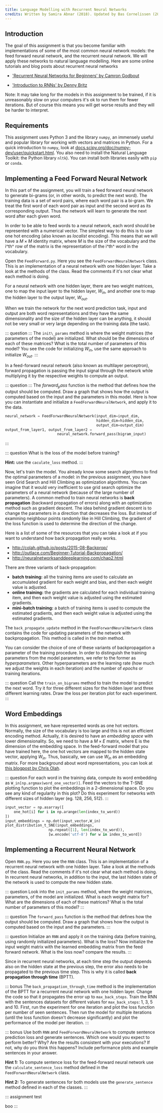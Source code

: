 ```yaml
---
title: Language Modelling with Recurrent Neural Networks
credits: Written by Samira Abnar (2018). Updated by Bas Cornelissen (2019).
---
```


Introduction
-----------

The goal of this assignment is that you become familiar with
implementations of some of the most common neural network models: the
feed forward neural network, and the recurrent neural network. We will
apply these networks to natural language modelling. Here are some online 
tutorials and blog posts about recurrent neural networks

- ['Recurrent Neural Networks for Beginners' by Camron Godbout](https://medium.com/@camrongodbout/recurrent-neural-networks-for-beginners-7aca4e933b82#.aswkxfdhx)

- ['Introduction to RNNs' by Denny Britz](http://www.wildml.com/2015/09/recurrent-neural-networks-tutorial-part-1-introduction-to-rnns/)

Note: It may take long for the models in this assignment to be trained,
if it is unreasonably slow on your computers it's ok to run them for
fewer iterations. But of course this means you will get worse results
and they will be harder to interpret.

Requirements
------------

This assignment uses Python 3 and the library `numpy`, an immensely 
useful and popular library for working with vectors and matrices in Python.
For a quick introduction to `numpy`, look at [docs.scipy.org/doc/numpy-dev/user/quickstart.html](https://docs.scipy.org/doc/numpy-dev/user/quickstart.html).
You also need to install the Natural Language Toolkit: the Python
library `nltk`). You can install both libraries easily with `pip` or `conda`.

Implementing a Feed Forward Neural Network
------------------------------------------

In this part of the assignment, you will train a feed forward neural
network to generate bi-grams (or, in other words, to predict the next
word). The training data is a set of word pairs, where each word pair is
a bi-gram. We treat the first word of each word pair as input and the
second word as its corresponding output. Thus the network will learn to
generate the next word after each given word.

In order to be able to feed words to a neural network, each word should
be represented with a numerical vector. The simplest way to do this is
to use one hot encoding (also known as *localist* encoding). This means
that we will have a $M \times M$ identity matrix, where $M$ is the size
of the vocabulary and the i^th^ row of the matrix is the representation
of the i^th^ word in the vocabulary.

Open the `FeedForward.py`. Here you see the
`FeedForwardNeuralNetwork` class. This is an implementation of a
neural network with one hidden layer. Take a look at the methods of the
class. Read the comments if it's not clear what each method is doing.

For a neural network with one hidden layer, there are two weight
matrices, one to map the input layer to the hidden layer, $W_{in}$, and
another one to map the hidden layer to the output layer, $W_{out}$.

When we train the network for the next word prediction task, input and
output are both word representations and they have the same
dimensionality and the size of the hidden layer can be anything, it
should not be very small or very large depending on the training data
(the task).

::: question :::
The `init\_params` method is where the weight matrices (the
parameters of the model) are initialized. What should be the dimensions
of each of these matrices? What is the total number of parameters of
this model? You see the code for initializing $W_{in}$, use the same
approach to initialize $W_{out}$.
:::

In a feed-forward neural network (also known as multilayer perceptron),
forward propagation is passing the input signal through the network
while multiplying it by the respective weights to compute an output.

::: question :::
The $forward_pass$ function is the method that defines how the output
should be computed. Draw a graph that shows how the output is computed
based on the input and the parameters in this model.
Here is how you can instantiate and initialize a
`FeedForwardNeuralNetwork`, and apply it to the data.

```python
neural_network = FeedForwardNeuralNetwork(input_dim=input_dim,
                                          hidden_dim=hidden_dim,
                                          output_dim=output_dim)
output_from_layer1, output_from_layer2 =
                        neural_network.forward_pass(bigram_input)
```
:::

::: question
What is the loss of the model before training?

**Hint:** use the `caculate_loss` method.
:::

Now, let's train the model. You already know some search algorithms to
find the optimal parameters of a model: in the previous assignment, you
have seen Grid Search and Hill Climbing as optimization algorithms. You
can imagine that it would very inefficient to use grid search optimize
the parameters of a neural network (because of the large number of
parameters). A common method to train neural networks is **back
propagation** (backward propagation of errors) along with an
optimization method such as gradient descent. The idea behind gradient
descent is to change the parameters in a direction that decreases the
loss. But instead of examining neighbour points randomly like in Hill
Climbing, the gradient of the loss function is used to determine the
direction of the change.

Here is a list of some of the resources that you can take a look at if
you want to understand how back propagation really works.

- <http://colah.github.io/posts/2015-08-Backprop/>
- <http://outlace.com/Beginner-Tutorial-Backpropagation/>
- <http://neuralnetworksanddeeplearning.com/chap2.html>

There are three variants of back-propagation:

- **batch training:** all the training items are used to calculate an
accumulated gradient for each weight and bias, and then each weight
value is adjusted.
- **online training:** the gradients are calculated for each
individual training item, and then each weight value is adjusted
using the estimated gradients.
- **mini-batch training:** a batch of training items is used to
compute the estimated gradients, and then each weight value is
adjusted using the estimated gradients.

The `back_propagate_update` method in the `FeedForwardNeuralNetwork`
class contains the code for updating parameters of the network with
backpropagation. This method is called in the $train$ method.

You can consider the choice of one of these variants of backpropagation
a parameter of the training procedure. In order to distinguish the
training parameters from the model parameters, we refer to the former as
*hyperparameters*. Other hyperparameters are the learning rate (how much
we adjust the weights in each iteration) and the number of *epochs* or
training iterations.

::: question
Call the `train_on_bigrams` method to train the model to predict the
next word. Try it for three different sizes for the hidden layer and
three different learning rates. Draw the loss per iteration plot for
each experiment.
:::

Word Embeddings
---------------

In this assignment, we have represented words as one hot vectors.
Normally, the size of the vocabulary is too large and this is not an
efficient encoding method. Actually, it is desired to have an *embedding
space* with lower dimensionality. So, we need to have a $M \times E$
matrix, where E is the dimension of the embedding space. In the
feed-forward model that you have trained here, the one hot vectors are
mapped to the hidden state vector, applying $W_{in}$. Thus, basically,
we can use $W_{in}$ as an embedding matrix.
For more background about word representations, you can look at 
[this blogpost by Chris Olah](http://colah.github.io/posts/2014-07-NLP-RNNs-Representations).

::: question
For each word in the training data, compute its word embedding as
`W_in[np.argmax(word_one_vector)]`. Feed the vectors to the T-SNE
plotting function to plot the embeddings in a 2-dimensional space. Do
you see any kind of regularity in this plot? Do this experiment for
networks with different sizes of hidden layer (eg. 128, 256, 512).
:::

```python
input_vector = np.asarray([
    one_hot[i] for i in np.arange(len(index_to_word))
])
input_embeddings = np.dot(input_vector,W_in)
plot_distribution_t_SNE(input_embeddings,
                    np.repeat([1], len(index_to_word)),
                    [w.encode('utf-8') for w in index_to_word])
```

Implementing a Recurrent Neural Network
---------------------------------------

Open `RNN.py`. Here you see the `RNN` class.
This is an implementation of a recurrent neural network with one hidden
layer. Take a look at the methods of the class. Read the comments if
it's not clear what each method is doing.
In recurrent neural networks, in addition to the input, the last hidden
state of the network is used to compute the new hidden state.

::: question
Look into the `init_params` method, where the weight matrices,
parameters, of the model are initialized. What is each weight matrix
for? What are the dimensions of each of these matrices? What is the
total number of parameters of this model?
:::

::: question
The `forward_pass` function is the method that defines how the output
should be computed. Draw a graph that shows how the output is computed
based on the input and the parameters.
:::

::: question
Initialize an `RNN` and apply it on the training data (before
training, using randomly initialized parameters). What is the loss? Now
initialize the input weight matrix with the learned embedding matrix
from the feed forward network. What is the loss now? compare the
results.
:::

Since in recurrent neural networks, at each time step the output depends
also on the hidden state at the previous step, the error also needs to
be propagated to the previous time step. This is why it is called **back
propagation through time** (BPTT).

::: bonus
The `back_propagation_through_time` method is the
implementation of the BPTT for a recurrent neural network with one
hidden layer. Change the code so that it propagates the error up to
`max_back_steps`. Train the RNN with the sentences datasets for
different values for `max_back_steps`: 1, 3, 5 and 10. First, run the
experiment for one iteration and plot the loss function per number of
seen sentences. Then run the model for multiple iterations (until the
loss function doesn't decrease significantly) and plot the performance
of the model per iteration.
:::

::: bonus
Use both `RNN` and `FeedForwardNeuralNetwork` to compute
sentence prediction loss and generate sentences. Which one would you
expect to perform better? Why? Are the results consistent with your
executions? If not, why do you think this happens? Include performance
plots and example sentences in your answer.

**Hint 1:** To compute sentence loss for the feed-forward neural
network use the `calculate_sentence_loss` method defined in the
`FeedForwardNeuralNetwork` class.

**Hint 2:** To generate sentences for both models use the
`generate_sentence` method defined in each of the classes.
:::


::: assignment
test

boo
:::
